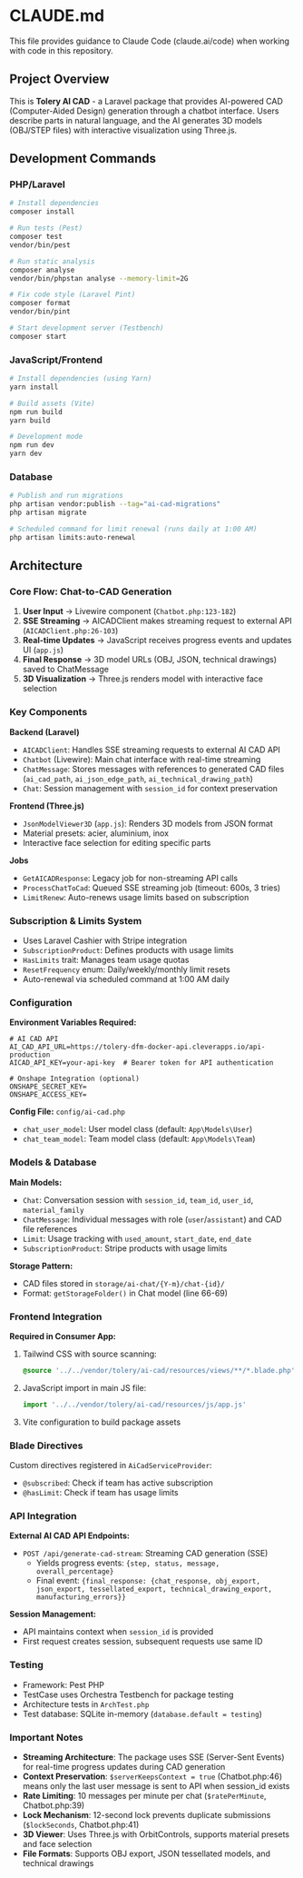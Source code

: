 # CLAUDE.md

This file provides guidance to Claude Code (claude.ai/code) when working with code in this repository.

## Project Overview

This is **Tolery AI CAD** - a Laravel package that provides AI-powered CAD (Computer-Aided Design) generation through a chatbot interface. Users describe parts in natural language, and the AI generates 3D models (OBJ/STEP files) with interactive visualization using Three.js.

## Development Commands

### PHP/Laravel
```bash
# Install dependencies
composer install

# Run tests (Pest)
composer test
vendor/bin/pest

# Run static analysis
composer analyse
vendor/bin/phpstan analyse --memory-limit=2G

# Fix code style (Laravel Pint)
composer format
vendor/bin/pint

# Start development server (Testbench)
composer start
```

### JavaScript/Frontend
```bash
# Install dependencies (using Yarn)
yarn install

# Build assets (Vite)
npm run build
yarn build

# Development mode
npm run dev
yarn dev
```

### Database
```bash
# Publish and run migrations
php artisan vendor:publish --tag="ai-cad-migrations"
php artisan migrate

# Scheduled command for limit renewal (runs daily at 1:00 AM)
php artisan limits:auto-renewal
```

## Architecture

### Core Flow: Chat-to-CAD Generation

1. **User Input** → Livewire component (`Chatbot.php:123-182`)
2. **SSE Streaming** → AICADClient makes streaming request to external API (`AICADClient.php:26-103`)
3. **Real-time Updates** → JavaScript receives progress events and updates UI (`app.js`)
4. **Final Response** → 3D model URLs (OBJ, JSON, technical drawings) saved to ChatMessage
5. **3D Visualization** → Three.js renders model with interactive face selection

### Key Components

**Backend (Laravel)**
- `AICADClient`: Handles SSE streaming requests to external AI CAD API
- `Chatbot` (Livewire): Main chat interface with real-time streaming
- `ChatMessage`: Stores messages with references to generated CAD files (`ai_cad_path`, `ai_json_edge_path`, `ai_technical_drawing_path`)
- `Chat`: Session management with `session_id` for context preservation

**Frontend (Three.js)**
- `JsonModelViewer3D` (`app.js`): Renders 3D models from JSON format
- Material presets: acier, aluminium, inox
- Interactive face selection for editing specific parts

**Jobs**
- `GetAICADResponse`: Legacy job for non-streaming API calls
- `ProcessChatToCad`: Queued SSE streaming job (timeout: 600s, 3 tries)
- `LimitRenew`: Auto-renews usage limits based on subscription

### Subscription & Limits System

- Uses Laravel Cashier with Stripe integration
- `SubscriptionProduct`: Defines products with usage limits
- `HasLimits` trait: Manages team usage quotas
- `ResetFrequency` enum: Daily/weekly/monthly limit resets
- Auto-renewal via scheduled command at 1:00 AM daily

### Configuration

**Environment Variables Required:**
```env
# AI CAD API
AI_CAD_API_URL=https://tolery-dfm-docker-api.cleverapps.io/api-production
AICAD_API_KEY=your-api-key  # Bearer token for API authentication

# Onshape Integration (optional)
ONSHAPE_SECRET_KEY=
ONSHAPE_ACCESS_KEY=
```

**Config File:** `config/ai-cad.php`
- `chat_user_model`: User model class (default: `App\Models\User`)
- `chat_team_model`: Team model class (default: `App\Models\Team`)

### Models & Database

**Main Models:**
- `Chat`: Conversation session with `session_id`, `team_id`, `user_id`, `material_family`
- `ChatMessage`: Individual messages with role (`user`/`assistant`) and CAD file references
- `Limit`: Usage tracking with `used_amount`, `start_date`, `end_date`
- `SubscriptionProduct`: Stripe products with usage limits

**Storage Pattern:**
- CAD files stored in `storage/ai-chat/{Y-m}/chat-{id}/`
- Format: `getStorageFolder()` in Chat model (line 66-69)

### Frontend Integration

**Required in Consumer App:**
1. Tailwind CSS with source scanning:
   ```css
   @source '../../vendor/tolery/ai-cad/resources/views/**/*.blade.php';
   ```

2. JavaScript import in main JS file:
   ```javascript
   import '../../vendor/tolery/ai-cad/resources/js/app.js'
   ```

3. Vite configuration to build package assets

### Blade Directives

Custom directives registered in `AiCadServiceProvider`:
- `@subscribed`: Check if team has active subscription
- `@hasLimit`: Check if team has usage limits

### API Integration

**External AI CAD API Endpoints:**
- `POST /api/generate-cad-stream`: Streaming CAD generation (SSE)
  - Yields progress events: `{step, status, message, overall_percentage}`
  - Final event: `{final_response: {chat_response, obj_export, json_export, tessellated_export, technical_drawing_export, manufacturing_errors}}`

**Session Management:**
- API maintains context when `session_id` is provided
- First request creates session, subsequent requests use same ID

### Testing

- Framework: Pest PHP
- TestCase uses Orchestra Testbench for package testing
- Architecture tests in `ArchTest.php`
- Test database: SQLite in-memory (`database.default = testing`)

### Important Notes

- **Streaming Architecture**: The package uses SSE (Server-Sent Events) for real-time progress updates during CAD generation
- **Context Preservation**: `$serverKeepsContext = true` (Chatbot.php:46) means only the last user message is sent to API when session_id exists
- **Rate Limiting**: 10 messages per minute per chat (`$ratePerMinute`, Chatbot.php:39)
- **Lock Mechanism**: 12-second lock prevents duplicate submissions (`$lockSeconds`, Chatbot.php:41)
- **3D Viewer**: Uses Three.js with OrbitControls, supports material presets and face selection
- **File Formats**: Supports OBJ export, JSON tessellated models, and technical drawings
